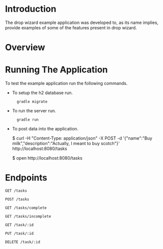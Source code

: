 # Introduction

The drop wizard example application was developed to, as its name implies, provide examples of some of the features
present in drop wizard.

# Overview

# Running The Application

To test the example application run the following commands.

* To setup the h2 database run.

        gradle migrate

* To run the server run.

        gradle run

* To post data into the application.


    $ curl -H "Content-Type: application/json" -X POST -d '{"name":"Buy milk","description":"Actually, I meant to buy scotch"}' http://localhost:8080/tasks
	
	$ open http://localhost:8080/tasks

	
# Endpoints

    GET /tasks
    
    POST /tasks
     
    GET /tasks/complete
    
    GET /tasks/incomplete
    
    GET /task/:id

    PUT /task/:id
    
    DELETE /task/:id
    
    